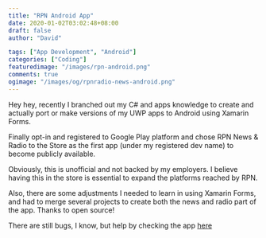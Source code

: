 ```yaml
---
title: "RPN Android App"
date: 2020-01-02T03:02:48+08:00
draft: false
author: "David"

tags: ["App Development", "Android"]
categories: ["Coding"]
featuredimage: "/images/rpn-android.png"
comments: true
ogimage: "/images/og/rpnradio-news-android.png"
---
```


Hey hey, recently I branched out my C# and apps knowledge to create and actually port or make versions of my UWP apps to Android using Xamarin Forms.

Finally opt-in and registered to Google Play platform and chose RPN News & Radio to the Store as the first app (under my registered dev name) to become publicly available.

Obviously, this is unofficial and not backed by my employers. I believe having this in the store is essential to expand the platforms reached by RPN.

Also, there are some adjustments I needed to learn in using Xamarin Forms, and had to merge several projects to create both the news and radio part of the app. Thanks to open source!

There are still bugs, I know, but help by checking the app <a href="https://play.google.com/store/apps/details?id=xyz.reddvid.rpnradio" taget="_blank">here</a>

